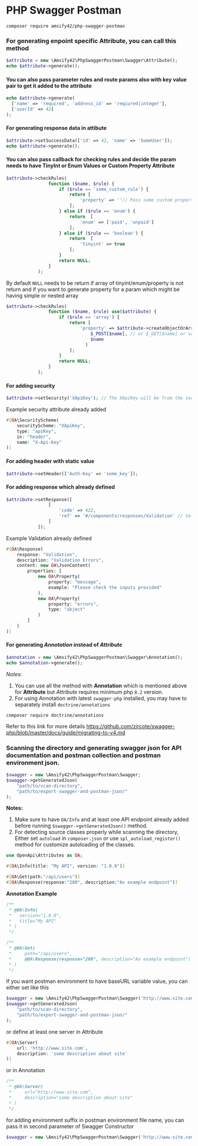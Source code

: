 # PHP Swagger Postman

```
composer require amsify42/php-swagger-postman
```
### For generating enpoint specific Attribute, you can call this method
```php
$attribute = new \Amsify42\PhpSwaggerPostman\Swagger\Attribute();
echo $attribute->generate();
```

#### You can also pass parameter rules and route params also with key value pair to get it added to the attribute
```php
echo $attribute->generate(
  ['name' => 'required', 'address_id' => 'reqiured|integer'],
  ['userId' => 42]
);
```
#### For generating response data in attibute
```php
$attribute->setSuccessData(['id' => 42, 'name' => 'SomeUser']);
echo $attribute->generate();
```
#### You can also pass callback for checking rules and decide the param needs to have TinyInt or Enum Values or Custom Property Attribute
```php
$attribute->checkRules(
                function ($name, $rule) {
                    if ($rule == 'some_custom_rule') {
                        return [
                            'property' => ''// Pass some custom property attribute syntax or empty string for skipping
                        ];
                    } else if ($rule == 'enum') {
                        return  [
                            'enum' => ['paid', 'unpaid']
                        ];
                    } else if ($rule == 'boolean') {
                        return  [
                            'tinyint' => true
                        ];
                    }
                    return NULL;
                }
            );
```
By default `NULL` needs to be return if array of tinyint/enum/property is not return and if you want to generate property for a param which might be having simple or nested array
```php
$attribute->checkRules(
                function ($name, $rule) use($attribute) {
                    if ($rule == 'array') {
                        return [
                            'property' => $attribute->createObjectOrArrayProperty(
                                $_POST[$name], // or $_GET[$name] or value from body data
                                $name
                              )
                        ];
                    }
                    return NULL;
                }
            );
```

#### For adding security
```php
$attribute->setSecurity('XApiKey'); // The XApiKey will be from the security attribute already added
```
Example security attribute already added
```php
#[OA\SecurityScheme(
    securityScheme: "XApiKey",
    type: "apiKey",
    in: "header",
    name: "X-Api-Key"
)]
```

#### For adding header with static value
```php
$attribute->setHeader(['Auth-Key' => 'some_key']);
```

#### For adding response which already defined
```php
$attribute->setResponse([
                [
                    'code' => 422,
                    'ref' => '#/components/responses/Validation' // Validation here is the name of response which is already defined somewhere
                ]
            ]);
```
Example Validation already defined
```php
#[OA\Response(
    response: "Validation",
    description: "Validation Errors",
    content: new OA\JsonContent(
        properties: [
            new OA\Property(
                property: "message",
                example: "Please check the inputs provided"
            ),
            new OA\Property(
                property: "errors",
                type: "object"
            )
        ]
    )
)]
```

#### For generating _Annotation_ instead of _Attribute_
```php
$annotation = new \Amsify42\PhpSwaggerPostman\Swagger\Annotation();
echo $annotation->generate();
```
_Notes:_
1. You can use all the method with **Annotation** which is mentioned above for **Attribute** but _Attribute_ requires minimum php `8.2` version.
2. For using Annotation with latest `swagger-php` installed, you may have to separately install `doctrine/annotations`
```
composer require doctrine/annotations
```
Refer to this link for more details
https://github.com/zircote/swagger-php/blob/master/docs/guide/migrating-to-v4.md

### Scanning the directory and generating swagger json for API documentation and postman collection and postman environment json.
```php
$swagger = new \Amsify42\PhpSwaggerPostman\Swagger;
$swagger->getGeneratedJson(
    "path/to/scan-directory",
    "path/to/export-swagger-and-postman-json/"
);
```
**Notes:**
1. Make sure to have `OA/Info` and at least one API endpoint already added before running `$swagger->getGeneratedJson()` method.
2. For detecting source classes properly while scanning the directory, Either set `autoload` in `composer.json` or use `spl_autoload_register()` method for customize autoloading of the classes.
```php
use OpenApi\Attributes as OA;

#[OA\Info(title: "My API", version: "1.0.0")]

#[OA\Get(path:"/api/users")]
#[OA\Response(response:"200", description:"An example endpoint")]
```
**Annotation Example**
```php
/**
 * @OA\Info(
 *   version="1.0.0",
 *   title="My API"
 * )
 */

/**
 * @OA\Get(
 *     path="/api/users",
 *     @OA\Response(response="200", description="An example endpoint")
 * )
 */

```
If you want postman environment to have baseURL variable value, you can either set like this
```php
$swagger = new \Amsify42\PhpSwaggerPostman\Swagger('http://www.site.com');
$swagger->getGeneratedJson(
    "path/to/scan-directory",
    "path/to/export-swagger-and-postman-json/"
);
```
or define at least one server in Attribute
```php
#[OA\Server(
    url: 'http://www.site.com',
    description: 'some description about site'
)]
```
or in Annotation
```php
/**
 * @OA\Server(
 *     url="http://www.site.com",
 *     description="some description about site"
 * )
 */
```
for adding environment suffix in postman environment file name, you can pass it in second parameter of Swagger Constructor
```php
$swagger = new \Amsify42\PhpSwaggerPostman\Swagger('http://www.site.com', 'Local');
```
